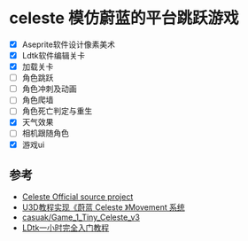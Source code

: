 # celeste 模仿蔚蓝的平台跳跃游戏
- [x] Aseprite软件设计像素美术
- [x] Ldtk软件编辑关卡
- [x] 加载关卡
- [ ] 角色跳跃
- [ ] 角色冲刺及动画
- [ ] 角色爬墙
- [ ] 角色死亡判定与重生
- [x] 天气效果
- [ ] 相机跟随角色
- [x] 游戏ui

## 参考
- [Celeste Official source project](https://github.com/NoelFB/Celeste)
- [U3D教程实现《蔚蓝 Celeste 》Movement 系统](https://www.bilibili.com/video/BV1D4411d7Xn)
- [casuak/Game_1_Tiny_Celeste_v3](https://github.com/casuak/Game_1_Tiny_Celeste_v3)
- [LDtk一小时完全入门教程](https://www.bilibili.com/video/BV1y64y1z7Uw)